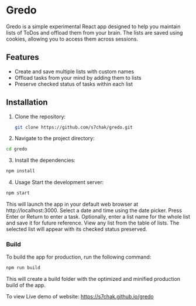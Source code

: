# Gredo

Gredo is a simple experimental React app designed to help you maintain lists of ToDos and offload them from your brain. The lists are saved using cookies, allowing you to access them across sessions.

## Features

- Create and save multiple lists with custom names
- Offload tasks from your mind by adding them to lists
- Preserve checked status of tasks within each list

## Installation

1. Clone the repository:

   ```bash
   git clone https://github.com/s7chak/gredo.git
    ```

2. Navigate to the project directory:
```bash
cd gredo
```

3. Install the dependencies:
```bash
npm install
```

4. Usage
Start the development server:
```bash
npm start
```

This will launch the app in your default web browser at http://localhost:3000.
Select a date and time using the date picker.
Press Enter or Return to enter a task.
Optionally, enter a list name for the whole list and save it for future reference.
View any list from the table of lists. The selected list will appear with its checked status preserved.

### Build
To build the app for production, run the following command:

```bash
npm run build
```

This will create a build folder with the optimized and minified production build of the app.

To view Live demo of website: https://s7chak.github.io/gredo